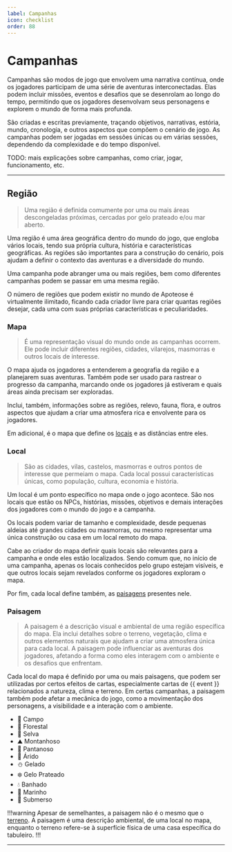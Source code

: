 ```yaml
---
label: Campanhas
icon: checklist
order: 88
---
```


# Campanhas

Campanhas são modos de jogo que envolvem uma narrativa contínua, onde os jogadores participam de uma série de aventuras interconectadas. Elas podem incluir missões, eventos e desafios que se desenrolam ao longo do tempo, permitindo que os jogadores desenvolvam seus personagens e explorem o mundo de forma mais profunda.

São criadas e escritas previamente, traçando objetivos, narrativas, estória, mundo, cronologia, e outros aspectos que compõem o cenário de jogo. As campanhas podem ser jogadas em sessões únicas ou em várias sessões, dependendo da complexidade e do tempo disponível.

TODO: mais explicações sobre campanhas, como criar, jogar, funcionamento, etc.

---

## Região

> Uma região é definida comumente por uma ou mais áreas descongeladas próximas, cercadas por gelo prateado e/ou mar aberto.

Uma região é uma área geográfica dentro do mundo do jogo, que engloba vários locais, tendo sua própria cultura, história e características geográficas. As regiões são importantes para a construção do cenário, pois ajudam a definir o contexto das aventuras e a diversidade do mundo.

Uma campanha pode abranger uma ou mais regiões, bem como diferentes campanhas podem se passar em uma mesma região.

O número de regiões que podem existir no mundo de Apoteose é virtualmente ilimitado, ficando cada criador livre para criar quantas regiões desejar, cada uma com suas próprias características e peculiaridades.

### Mapa

> É uma representação visual do mundo onde as campanhas ocorrem. Ele pode incluir diferentes regiões, cidades, vilarejos, masmorras e outros locais de interesse.

O mapa ajuda os jogadores a entenderem a geografia da região e a planejarem suas aventuras. Também pode ser usado para rastrear o progresso da campanha, marcando onde os jogadores já estiveram e quais áreas ainda precisam ser exploradas.

Inclui, também, informações sobre as regiões, relevo, fauna, flora, e outros aspectos que ajudam a criar uma atmosfera rica e envolvente para os jogadores.

Em adicional, é o mapa que define os [locais](#local) e as distâncias entre eles.

### Local

> São as cidades, vilas, castelos, masmorras e outros pontos de interesse que permeiam o mapa. Cada local possui características únicas, como população, cultura, economia e história.

Um local é um ponto específico no mapa onde o jogo acontece. São nos locais que estão os NPCs, histórias, missões, objetivos e demais interações dos jogadores com o mundo do jogo e a campanha.

Os locais podem variar de tamanho e complexidade, desde pequenas aldeias até grandes cidades ou masmorras, ou mesmo representar uma única construção ou casa em um local remoto do mapa.

Cabe ao criador do mapa definir quais locais são relevantes para a campanha e onde eles estão localizados. Sendo comum que, no início de uma campanha, apenas os locais conhecidos pelo grupo estejam visíveis, e que outros locais sejam revelados conforme os jogadores exploram o mapa.

Por fim, cada local define também, as [paisagens](#paisagem) presentes nele.

### Paisagem

> A paisagem é a descrição visual e ambiental de uma região específica do mapa. Ela inclui detalhes sobre o terreno, vegetação, clima e outros elementos naturais que ajudam a criar uma atmosfera única para cada local. A paisagem pode influenciar as aventuras dos jogadores, afetando a forma como eles interagem com o ambiente e os desafios que enfrentam.

Cada local do mapa é definido por uma ou mais paisagens, que podem ser utilizadas por certos efeitos de cartas, especialmente cartas de {{ event }} relacionados a natureza, clima e terreno. Em certas campanhas, a paisagem também pode afetar a mecânica do jogo, como a movimentação dos personagens, a visibilidade e a interação com o ambiente.

* 🌾 Campo
* 🌳 Florestal
* 🌴 Selva
* ⛰️ Montanhoso
* 🌿 Pantanoso
* 🌵 Árido
* ⛄ Gelado
* ❄️ Gelo Prateado
* 💧 Banhado
* 🌊 Marinho
* 🫧 Submerso

!!!warning
Apesar de semelhantes, a paisagem não é o mesmo que o [terreno](/board/index.md#terreno). A paisagem é uma descrição ambiental, de uma local no mapa, enquanto o terreno refere-se à superfície física de uma casa específica do tabuleiro.
!!!

---

